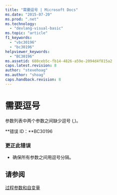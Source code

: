 ```yaml
---
title: "需要逗号 | Microsoft Docs"
ms.date: "2015-07-20"
ms.prod: ".net"
ms.technology: 
  - "devlang-visual-basic"
ms.topic: "article"
f1_keywords: 
  - "vbc30196"
  - "bc30196"
helpviewer_keywords: 
  - "BC30196"
ms.assetid: 680ceb5c-fb14-4826-a59e-2094d4f815a2
caps.latest.revision: 8
author: "stevehoag"
ms.author: "shoag"
caps.handback.revision: 8
---
```

# 需要逗号
参数列表中两个参数之间缺少逗号 \(,\)。  
  
 **错误 ID：**BC30196  
  
### 更正此错误  
  
-   确保所有参数之间用逗号分隔。  
  
## 请参阅  
 [过程参数和自变量](../../visual-basic/programming-guide/language-features/procedures/procedure-parameters-and-arguments.md)